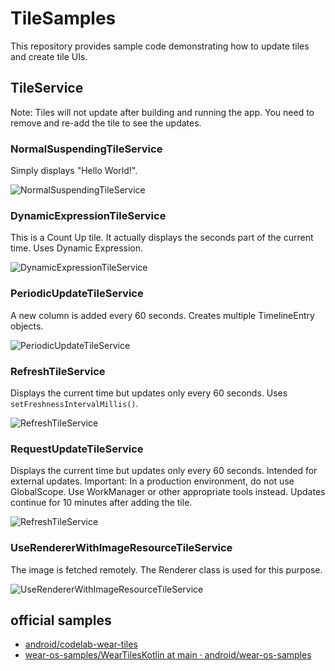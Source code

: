 # TileSamples
This repository provides sample code demonstrating how to update tiles and create tile UIs.

## TileService
Note: Tiles will not update after building and running the app. You need to remove and re-add the tile to see the updates.

### NormalSuspendingTileService
Simply displays "Hello World!".

![NormalSuspendingTileService](https://github.com/hiroaki404/tileSamples/assets/48251111/adf4d65b-0da2-4e3b-97ce-1a905b886038)

### DynamicExpressionTileService
This is a Count Up tile.
It actually displays the seconds part of the current time.
Uses Dynamic Expression.

![DynamicExpressionTileService](https://github.com/hiroaki404/tileSamples/assets/48251111/9ae76dc6-f069-4201-9b8a-87d730551340)

### PeriodicUpdateTileService
A new column is added every 60 seconds.
Creates multiple TimelineEntry objects.

![PeriodicUpdateTileService](https://github.com/hiroaki404/tileSamples/assets/48251111/30a9d13b-ae93-4a62-a068-762b9239386b)

### RefreshTileService
Displays the current time but updates only every 60 seconds.
Uses `setFreshnessIntervalMillis()`.

![RefreshTileService](https://github.com/hiroaki404/tileSamples/assets/48251111/7ce63898-c0e6-462a-ab7c-3614a7deecad)

### RequestUpdateTileService
Displays the current time but updates only every 60 seconds.
Intended for external updates.
Important: In a production environment, do not use GlobalScope. Use WorkManager or other appropriate tools instead.
Updates continue for 10 minutes after adding the tile.

![RefreshTileService](https://github.com/hiroaki404/tileSamples/assets/48251111/7ce63898-c0e6-462a-ab7c-3614a7deecad)

### UseRendererWithImageResourceTileService
The image is fetched remotely.
The Renderer class is used for this purpose.

![UseRendererWithImageResourceTileService](https://github.com/hiroaki404/tileSamples/assets/48251111/004ccf46-93ce-4558-a584-8046e85fbc01)

## official samples
- [android/codelab\-wear\-tiles](https://github.com/android/codelab-wear-tiles)
- [wear\-os\-samples/WearTilesKotlin at main · android/wear\-os\-samples](https://github.com/android/wear-os-samples/tree/main/WearTilesKotlin)
